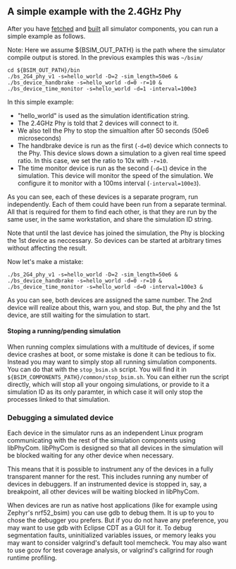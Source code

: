 ## A simple example with the 2.4GHz Phy

After you have [fetched](fetching.md) and [built](building.md) all simulator
components, you can run a simple example as follows.

Note: Here we assume ${BSIM_OUT_PATH} is the path where the simulator compile
output is stored.
In the previous examples this was `~/bsim/`

```
cd ${BSIM_OUT_PATH}/bin
./bs_2G4_phy_v1 -s=hello_world -D=2 -sim_length=50e6 &
./bs_device_handbrake -s=hello_world -d=0 -r=10 &
./bs_device_time_monitor -s=hello_world -d=1 -interval=100e3
```

In this simple example:

* "hello_world" is used as the simulation identification string.
* The 2.4GHz Phy is told that 2 devices will connect to it.
* We also tell the Phy to stop the simualtion after 50 seconds (50e6
  microseconds)
* The handbrake device is run as the first (`-d=0`) device which connects to
  the Phy. This device slows down a simulation to a given real time speed
  ratio. In this case, we set the ratio to 10x with `-r=10`.
* The time monitor device is run as the second (`-d=1`) device in the
  simulation. This device will monitor the speed of the simulation. We
  configure it to monitor with a 100ms interval (`-interval=100e3`).

As you can see, each of these devices is a separate program, run independently.
Each of them could have been run from a separate terminal.
All that is required for them to find each other, is that they are run by the
same user, in the same workstation, and share the simulation ID string.

Note that until the last device has joined the simulation, the Phy is blocking
the 1st device as neccessary.
So devices can be started at arbitrary times without affecting the result.

Now let's make a mistake:

```
./bs_2G4_phy_v1 -s=hello_world -D=2 -sim_length=50e6 &
./bs_device_handbrake -s=hello_world -d=0 -r=10 &
./bs_device_time_monitor -s=hello_world -d=0 -interval=100e3 &
```

As you can see, both devices are assigned the same number. The 2nd device will
realize about this, warn you, and stop.
But, the phy and the 1st device, are still waiting for the simulation to start.

#### Stoping a running/pending simulation

When running complex simulations with a multitude of devices, if some device
crashes at boot, or some mistake is done it can be tedious to fix. Instead you
may want to simply stop all running simulation components. You can do that with
the `stop_bsim.sh` script.
You will find it in
`${BSIM_COMPONENTS_PATH}/common/stop_bsim.sh`.
You can either run the script directly, which will stop all your ongoing
simulations, or provide to it a simulation ID as its only paramter, in which
case it will only stop the processes linked to that simulation.

### Debugging a simulated device

Each device in the simulator runs as an independent Linux program communicating
with the rest of the simulation components using libPhyCom.
libPhyCom is designed so that all devices in the simulation will be blocked
waiting for any other device when necessary.

This means that it is possible to instrument any of the devices in a fully
transparent manner for the rest. This includes running any number of devices
in debuggers.
If an instrumented device is stopped in, say, a breakpoint, all other devices
will be waiting blocked in libPhyCom.

When devices are run as native host applications (like for example using
Zephyr's nrf52_bsim) you can use gdb to debug them.
It is up to you to chose the debugger you prefers. But if you do not
have any preference, you may want to use gdb with Eclipse CDT as a GUI for it.
To debug segmentation faults, uninitialized variables issues, or memory leaks
you may want to consider valgrind's default tool memcheck.
You may also want to use gcov for test coverage analysis, or valgrind's
callgrind for rough runtime profiling.